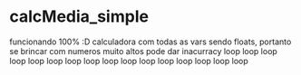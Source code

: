 # calcMedia_simple
funcionando 100% :D
calculadora com todas as vars sendo floats, portanto se brincar com numeros muito altos pode dar inacurracy
loop loop loop loop loop loop loop loop loop loop loop loop loop loop loop loop 